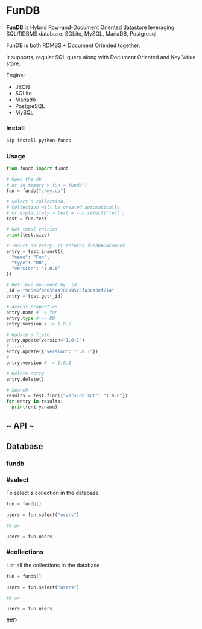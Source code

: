 # FunDB

**FunDB** is Hybrid Row-and-Document Oriented datastore leveraging SQL/RDBMS database: SQLite, MySQL, MariaDB, Postgresql 

FunDB is both RDMBS + Document Oriented together.

It supports, regular SQL query along with Document Oriented and Key Value store.

Engine:
- JSON
- SQLite
- Mariadb
- PostgreSQL
- MySQL



### Install

```python 
pip install python-fundb
```

### Usage


```python
from fundb import fundb

# Open the db
# or in memory > fun = fundb()
fun = fundb("./my.db")

# Select a collection. 
# Collection will be created automatically
# or explicitely > test = fun.select('test')
test = fun.test

# Get total entries
print(test.size)

# Insert an entry. It returns fundb#Document
entry = test.insert({
  "name": "Fun",
  "type": "DB",
  "version": "1.0.0"
})

# Retrieve document by _id
_id = "9c5e5fbd05544700995c5fa3ca3ef214"
entry = test.get(_id)

# Access properties
entry.name # -> fun 
entry.type # -> DB
entry.version # -> 1.0.0

# Update a field
entry.update(version="1.0.1")
# ...or 
entry.update({"version": "1.0.1"})
#
entry.version # -> 1.0.1

# Delete entry
entry.delete()

# Search
results = test.find({"version:$gt": "1.0.0"})
for entry in results:
  print(entry.name)


```

## ~ API ~

## Database

### fundb

### #select

To select a collection in the database

```python
fun = fundb()

users = fun.select("users")

## or 

users = fun.users
```


### #collections

List all the collections in the database 

```python
fun = fundb()

users = fun.select("users")

## or 

users = fun.users
```

##D



